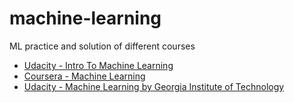 # machine-learning
ML practice and solution of different courses
  * [Udacity - Intro To Machine Learning](https://github.com/yasirtaher/machine-learning/tree/master/Udacity_Intro_to_Machine_Learning)
  * [Coursera - Machine Learning](https://github.com/yasirtaher/machine-learning/tree/master/Coursera_Machine_learning)
  * [Udacity - Machine Learning by Georgia Institute of Technology]()

